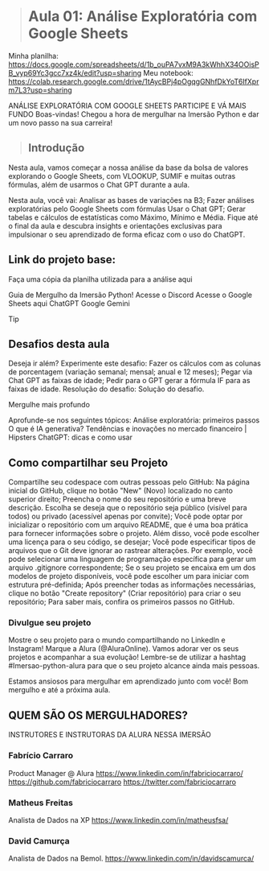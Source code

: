 > # Aula 01: Análise Exploratória com Google Sheets

Minha planilha: https://docs.google.com/spreadsheets/d/1b_ouPA7vxM9A3kWhhX34OOisPB_vyp69Yc3gcc7xz4k/edit?usp=sharing
Meu notebook: https://colab.research.google.com/drive/1tAycBPj4pOgqgGNhfDkYoT6IfXprm7L3?usp=sharing

ANÁLISE EXPLORATÓRIA COM GOOGLE SHEETS
PARTICIPE E VÁ MAIS FUNDO
Boas-vindas! Chegou a hora de mergulhar na Imersão Python e dar um novo passo na sua carreira!

> ## Introdução

Nesta aula, vamos começar a nossa análise da base da bolsa de valores explorando o Google Sheets, com VLOOKUP, SUMIF e muitas outras fórmulas, além de usarmos o Chat GPT durante a aula.

Nesta aula, você vai:
Analisar as bases de variações na B3;
Fazer análises exploratórias pelo Google Sheets com fórmulas
Usar o Chat GPT;
Gerar tabelas e cálculos de estatísticas como Máximo, Mínimo e Média.
Fique até o final da aula e descubra insights e orientações exclusivas para impulsionar o seu aprendizado de forma eficaz com o uso do ChatGPT.

## Link do projeto base:
Faça uma cópia da planilha utilizada para a análise aqui

Guia de Mergulho da Imersão Python!
Acesse o Discord
Acesse o Google Sheets aqui
ChatGPT
Google Gemini

> [!TIP]
> ## Desafios desta aula

Deseja ir além? Experimente este desafio:
Fazer os cálculos com as colunas de porcentagem (variação semanal; mensal; anual e 12 meses);
Pegar via Chat GPT as faixas de idade;
Pedir para o GPT gerar a fórmula IF para as faixas de idade.
Resolução do desafio:
Solução do desafio.

Mergulhe mais profundo

Aprofunde-se nos seguintes tópicos:
Análise exploratória: primeiros passos
O que é IA generativa?
Tendências e inovações no mercado financeiro | Hipsters
ChatGPT: dicas e como usar

## Como compartilhar seu Projeto

Compartilhe seu codespace com outras pessoas pelo GitHub:
Na página inicial do GitHub, clique no botão "New" (Novo) localizado no canto superior direito;
Preencha o nome do seu repositório e uma breve descrição. Escolha se deseja que o repositório seja público (visível para todos) ou privado (acessível apenas por convite);
Você pode optar por inicializar o repositório com um arquivo README, que é uma boa prática para fornecer informações sobre o projeto. Além disso, você pode escolher uma licença para o seu código, se desejar;
Você pode especificar tipos de arquivos que o Git deve ignorar ao rastrear alterações. Por exemplo, você pode selecionar uma linguagem de programação específica para gerar um arquivo .gitignore correspondente;
Se o seu projeto se encaixa em um dos modelos de projeto disponíveis, você pode escolher um para iniciar com estrutura pré-definida;
Após preencher todas as informações necessárias, clique no botão "Create repository" (Criar repositório) para criar o seu repositório;
Para saber mais, confira os primeiros passos no GitHub.

### Divulgue seu projeto
Mostre o seu projeto para o mundo compartilhando no LinkedIn e Instagram! Marque a Alura (@AluraOnline). Vamos adorar ver os seus projetos e acompanhar a sua evolução! Lembre-se de utilizar a hashtag #Imersao-python-alura para que o seu projeto alcance ainda mais pessoas.

Estamos ansiosos para mergulhar em aprendizado junto com você! Bom mergulho e até a próxima aula.

## QUEM SÃO OS MERGULHADORES?
INSTRUTORES E INSTRUTORAS DA ALURA NESSA IMERSÃO
### Fabrício Carraro
Product Manager @ Alura
https://www.linkedin.com/in/fabriciocarraro/
https://github.com/fabriciocarraro
https://twitter.com/fabriciocarraro

### Matheus Freitas
Analista de Dados na XP
https://www.linkedin.com/in/matheusfsa/

### David Camurça
Analista de Dados na Bemol.
https://www.linkedin.com/in/davidscamurca/
